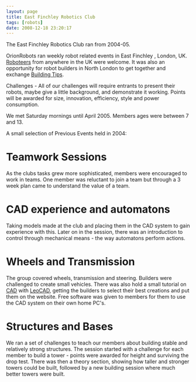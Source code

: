 ```yaml
---
layout: page
title: East Finchley Robotics Club
tags: [robots]
date: 2008-12-18 23:20:17
---
```

The East Finchley Robotics Club ran from 2004-05.

OrionRobots ran weekly robot related events in East Finchley , London, UK. [Roboteers](/wiki/roboteers.html "Roboteers") from anywhere in the UK were welcome. It was also an opportunity for robot builders in North London to get together and exchange [Building Tips](/wiki/building_tips.html "Hints and helpers for actually building robots, and other stuff.").

Challenges - All of our challenges will require entrants to present their robots, maybe give a little background, and demonstrate it working. Points will be awarded for size, innovation, efficiency, style and power consumption.

We met Saturday mornings until April 2005. Members ages were between 7 and 13.

A small selection of Previous Events held in 2004:

# Teamwork Sessions

 As the clubs tasks grew more sophisticated, members were encouraged to work in teams. One member was reluctant to join a team but through a 3 week plan came to understand the value of a team.

# CAD experience and automatons

 Taking models made at the club and placing them in the CAD system to gain experience with this. Later on in the session, there was an introduction to control through mechanical means - the way automatons perform actions.

# Wheels and Transmission

 The group covered wheels, transmission and steering. Builders were challenged to create small vehicles. There was also hold a small tutorial on [CAD](/wiki/cad.html "Computer Aided Design") with [LeoCAD](/wiki/leocad.html "The Open Source Lego CAD System"), getting the builders to select their best creations and put them on the website. Free software was given to members for them to use the CAD system on their own home PC's.

# Structures and Bases

 We ran a set of challenges to teach our members about building stable and relatively strong structures. The session started with a challenge for each member to build a tower - points were awarded for height and surviving the drop test. There was then a theory section, showing how taller and stronger towers could be built, followed by a new building session where much better towers were built.
